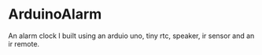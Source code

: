 # ArduinoAlarm
An alarm clock I built using an arduio uno, tiny rtc, speaker, ir sensor and an ir remote.
